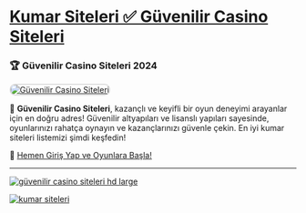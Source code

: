 # [Kumar Siteleri ✅ Güvenilir Casino Siteleri](https://t.me/+g-Jap03qaxM0ZjRk)

### 🏆 Güvenilir Casino Siteleri 2024

<a href="https://t.me/+g-Jap03qaxM0ZjRk" title="Güvenilir Casino Siteleri" rel="nofollow">  
<img src="https://i.hizliresim.com/1d7hvuc.png" alt="Güvenilir Casino Siteleri" style="max-width: 100%; border: 2px solid #ddd; border-radius: 10px;">  
</a>

🎰 **Güvenilir Casino Siteleri**, kazançlı ve keyifli bir oyun deneyimi arayanlar için en doğru adres! Güvenilir altyapıları ve lisanslı yapıları sayesinde, oyunlarınızı rahatça oynayın ve kazançlarınızı güvenle çekin. En iyi kumar siteleri listemizi şimdi keşfedin!

🔗 [Hemen Giriş Yap ve Oyunlara Başla!](https://t.me/+g-Jap03qaxM0ZjRk)

---

<a href="https://t.me/+g-Jap03qaxM0ZjRk"><img src="https://s13.gifyu.com/images/SPHuE.gif" alt="güvenilir casino siteleri hd large" border="0" /></a>

<a href="https://t.me/+g-Jap03qaxM0ZjRk"><img src="https://s13.gifyu.com/images/SPHuk.gif" alt="kumar siteleri" border="0" /></a>
